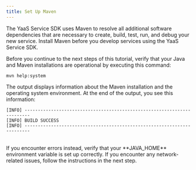 ```yaml
---
title: Set Up Maven
---
```


The YaaS Service SDK uses Maven to resolve all additional software dependencies that are necessary to create,
build, test, run, and debug your new service. Install Maven before you develop services using
the YaaS Service SDK.

Before you continue to the next steps of this tutorial, verify that your Java and Maven installations are operational by executing this command:
``` no-highlight
mvn help:system
```
The output displays information about the Maven installation and the operating system environment.
At the end of the output, you see this information:
``` no-highlight
[INFO] ------------------------------------------------------------------------
[INFO] BUILD SUCCESS
[INFO] ------------------------------------------------------------------------
```
<br>
<div class="panel note">
If you encounter errors instead, verify that your **JAVA_HOME** environment variable is set up correctly. If you encounter any network-related issues, follow the instructions in the next step.
</div>
